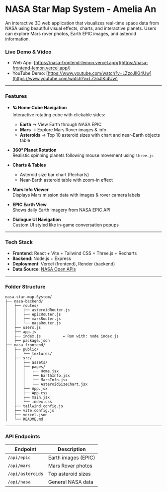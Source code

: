# NASA Star Map System - Amelia An

An interactive 3D web application that visualizes real-time space data from NASA using beautiful visual effects, charts, and interactive planets. Users can explore Mars rover photos, Earth EPIC images, and asteroid information.

### Live Demo & Video

- Web App: [https://nasa-frontend-lemon.vercel.app/](https://nasa-frontend-lemon.vercel.app/)
- YouTube Demo: [https://www.youtube.com/watch?v=LZzoJlKi4Uw](https://www.youtube.com/watch?v=LZzoJlKi4Uw)

---

### Features

- **🪐 Home Cube Navigation**  
  Interactive rotating cube with clickable sides:  
  - **Earth** → View Earth through NASA EPIC  
  - **Mars** → Explore Mars Rover images & info  
  - **Asteroids** → Top 10 asteroid sizes with chart and near-Earth objects table

- **360° Planet Rotation**  
  Realistic spinning planets following mouse movement using `three.js`

- **Charts & Tables**  
  - Asteroid size bar chart (Recharts)  
  - Near-Earth asteroid table with zoom-in effect

- **Mars Info Viewer**  
  Displays Mars mission data with images & rover camera labels

- **EPIC Earth View**  
  Shows daily Earth imagery from NASA EPIC API

- **Dialogue UI Navigation**  
  Custom UI styled like in-game conversation popups

---

### Tech Stack

- **Frontend**: React + Vite + Tailwind CSS + Three.js + Recharts  
- **Backend**: Node.js + Express  
- **Deployment**: Vercel (frontend), Render (backend)  
- **Data Source**: [NASA Open APIs](https://api.nasa.gov/)

---

### Folder Structure

```
nasa-star-map-System/
├── nasa-backend/
│   ├── routes/
│   │   ├── asteroidRouter.js
│   │   ├── epicRouter.js
│   │   ├── marsRouter.js
│   │   └── nasaRouter.js
│   ├── users.js
│   ├── app.js
│   ├── index.js          ← Run with: node index.js
│   ├── package.json
├── nasa_frontend/
│   ├── public/
│   │   └── textures/
│   ├── src/
│   │   ├── assets/
│   │   ├── pages/
│   │   │   ├── Home.jsx
│   │   │   ├── EarthInfo.jsx
│   │   │   ├── MarsInfo.jsx
│   │   │   └── AsteroidSizeChart.jsx
│   │   ├── App.jsx
│   │   ├── App.css
│   │   ├── main.jsx
│   │   └── index.css
│   ├── tailwind.config.js
│   ├── vite.config.js
│   ├── vercel.json
│   └── README.md
```

---

### API Endpoints

| Endpoint         | Description             |
|------------------|-------------------------|
| `/api/epic`      | Earth images (EPIC)     |
| `/api/mars`      | Mars Rover photos       |
| `/api/asteroids` | Top asteroid sizes      |
| `/api/nasa`      | General NASA data       |
